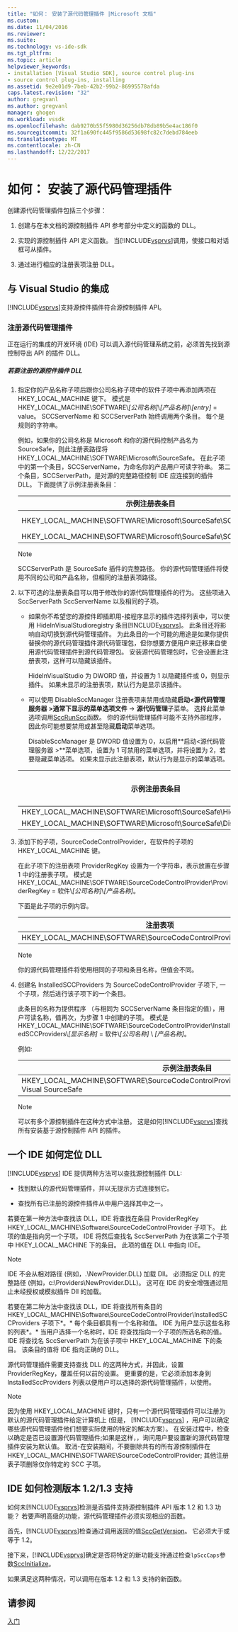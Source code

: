 ```yaml
---
title: "如何： 安装了源代码管理插件 |Microsoft 文档"
ms.custom: 
ms.date: 11/04/2016
ms.reviewer: 
ms.suite: 
ms.technology: vs-ide-sdk
ms.tgt_pltfrm: 
ms.topic: article
helpviewer_keywords:
- installation [Visual Studio SDK], source control plug-ins
- source control plug-ins, installing
ms.assetid: 9e2e01d9-7beb-42b2-99b2-86995578afda
caps.latest.revision: "32"
author: gregvanl
ms.author: gregvanl
manager: ghogen
ms.workload: vssdk
ms.openlocfilehash: dab9270b55f5980d36256db78db89b5e4ac186f0
ms.sourcegitcommit: 32f1a690fc445f9586d53698fc82c7debd784eeb
ms.translationtype: MT
ms.contentlocale: zh-CN
ms.lasthandoff: 12/22/2017
---
```

# <a name="how-to-install-a-source-control-plug-in"></a>如何： 安装了源代码管理插件
创建源代码管理插件包括三个步骤：  
  
1.  创建与在本文档的源控制插件 API 参考部分中定义的函数的 DLL。  
  
2.  实现的源控制插件 API 定义函数。 当[!INCLUDE[vsprvs](../../code-quality/includes/vsprvs_md.md)]调用，使接口和对话框可从插件。  
  
3.  通过进行相应的注册表项注册 DLL。  
  
## <a name="integration-with-visual-studio"></a>与 Visual Studio 的集成  
 [!INCLUDE[vsprvs](../../code-quality/includes/vsprvs_md.md)]支持源控件插件符合源控制插件 API。  
  
### <a name="registering-the-source-control-plug-in"></a>注册源代码管理插件  
 正在运行的集成的开发环境 (IDE) 可以调入源代码管理系统之前，必须首先找到源控制导出 API 的插件 DLL。  
  
##### <a name="to-register-the-source-control-plug-in-dll"></a>若要注册的源控件插件 DLL  
  
1.  指定你的产品名称子项后跟你公司名称子项中的软件子项中再添加两项在 HKEY_LOCAL_MACHINE 键下。 模式是 HKEY_LOCAL_MACHINE\SOFTWARE\\*[公司名称]*\\*[产品名称]*\\*[entry]* = value。 SCCServerName 和 SCCServerPath 始终调用两个条目。 每个是规则的字符串。  
  
     例如，如果你的公司名称是 Microsoft 和你的源代码控制产品名为 SourceSafe，则此注册表路径将 HKEY_LOCAL_MACHINE\SOFTWARE\Microsoft\SourceSafe。 在此子项中的第一个条目，SCCServerName，为命名你的产品用户可读字符串。 第二个条目，SCCServerPath，是对源的完整路径控制 IDE 应连接到的插件 DLL。 下面提供了示例注册表条目：  
  
    |示例注册表条目|示例值|  
    |---------------------------|------------------|  
    |HKEY_LOCAL_MACHINE\SOFTWARE\Microsoft\SourceSafe\SCCServerName|Microsoft Visual SourceSafe|  
    |HKEY_LOCAL_MACHINE\SOFTWARE\Microsoft\SourceSafe\SCCServerPath|c:\vss\win32\ssscc.dll|  
  
    > [!NOTE]
    >  SCCServerPath 是 SourceSafe 插件的完整路径。 你的源代码管理插件将使用不同的公司和产品名称，但相同的注册表项路径。  
  
2.  以下可选的注册表条目可以用于修改你的源代码管理插件的行为。 这些项进入 SccServerPath SccServerName 以及相同的子项。  
  
    -   如果你不希望您的源控件即插即用-接程序显示的插件选择列表中，可以使用 HideInVisualStudioregistry 条目[!INCLUDE[vsprvs](../../code-quality/includes/vsprvs_md.md)]。 此条目还将影响自动切换到源代码管理插件。 为此条目的一个可能的用途是如果你提供替换你的源代码管理插件源代码管理包，但你想要方便用户来迁移来自使用源代码管理插件到源代码管理包。 安装源代码管理包时，它会设置此注册表项，这样可以隐藏该插件。  
  
         HideInVisualStudio 为 DWORD 值，并设置为 1 以隐藏插件或 0，则显示插件。 如果未显示的注册表项，默认行为是显示该插件。  
  
    -   可以使用 DisableSccManager 注册表项来禁用或隐藏**启动\<源代码管理服务器 >**通常下显示的菜单选项**文件** ->  **源代码管理**子菜单。 选择此菜单选项调用[SccRunScc](../../extensibility/sccrunscc-function.md)函数。 你的源代码管理插件可能不支持外部程序，因此你可能想要禁用或甚至隐藏**启动**菜单选项。  
  
         DisableSccManager 是 DWORD 值设置为 0，以启用**启动\<源代码管理服务器 >**菜单选项，设置为 1 可禁用的菜单选项，并将设置为 2，若要隐藏菜单选项。 如果未显示此注册表项，默认行为是显示的菜单选项。  
  
    |示例注册表条目|示例值|  
    |---------------------------|------------------|  
    |HKEY_LOCAL_MACHINE\SOFTWARE\Microsoft\SourceSafe\HideInVisualStudio|1|  
    |HKEY_LOCAL_MACHINE\SOFTWARE\Microsoft\SourceSafe\DisableSccManager|1|  
  
3.  添加下的子项，SourceCodeControlProvider，在软件的子项的 HKEY_LOCAL_MACHINE 键。  
  
     在此子项下的注册表项 ProviderRegKey 设置为一个字符串，表示放置在步骤 1 中的注册表子项。 模式是 HKEY_LOCAL_MACHINE\SOFTWARE\SourceCodeControlProvider\ProviderRegKey = 软件\\*[公司名称]*\\*[产品名称]*。  
  
     下面是此子项的示例内容。  
  
    |注册表项|示例值|  
    |--------------------|------------------|  
    |HKEY_LOCAL_MACHINE\SOFTWARE\SourceCodeControlProvider\ProviderRegKey|SOFTWARE\Microsoft\SourceSafe|  
  
    > [!NOTE]
    >  你的源代码管理插件将使用相同的子项和条目名称，但值会不同。  
  
4.  创建名 InstalledSCCProviders 为 SourceCodeControlProvider 子项下, 一个子项，然后进行该子项下的一个条目。  
  
     此条目的名称为提供程序 （与相同为 SCCServerName 条目指定的值），用户可读名称，值再次，为步骤 1 中创建的子项。 模式是 HKEY_LOCAL_MACHINE\SOFTWARE\SourceCodeControlProvider\InstalledSCCProviders\\*[显示名称]* = 软件\\*[公司名称]* \\ *[产品名称]*。  
  
     例如:  
  
    |示例注册表条目|示例值|  
    |---------------------------|------------------|  
    |HKEY_LOCAL_MACHINE\SOFTWARE\SourceCodeControlProvider\InstalledSCCProviders\Microsoft Visual SourceSafe|SOFTWARE\Microsoft\SourceSafe|  
  
    > [!NOTE]
    >  可以有多个源控制插件在这种方式中注册。 这是如何[!INCLUDE[vsprvs](../../code-quality/includes/vsprvs_md.md)]查找所有安装基于源控制插件 API 的插件。  
  
## <a name="how-an-ide-locates-the-dll"></a>一个 IDE 如何定位 DLL  
 [!INCLUDE[vsprvs](../../code-quality/includes/vsprvs_md.md)] IDE 提供两种方法可以查找源控制插件 DLL:  
  
-   找到默认的源代码管理插件，并以无提示方式连接到它。  
  
-   查找所有已注册的源控件插件从中用户选择其中之一。  
  
 若要在第一种方法中查找该 DLL，IDE 将查找在条目 ProviderRegKey HKEY_LOCAL_MACHINE\Software\SourceCodeControlProvider 子项下。 此项的值是指向另一个子项。 IDE 将然后查找名 SccServerPath 为在该第二个子项中 HKEY_LOCAL_MACHINE 下的条目。 此项的值在 DLL 中指向 IDE。  
  
> [!NOTE]
>  IDE 不会从相对路径 (例如，.\NewProvider.DLL) 加载 Dll。 必须指定 DLL 的完整路径 (例如，c:\Providers\NewProvider.DLL)。 这可在 IDE 的安全增强通过阻止未经授权或模拟插件 Dll 的加载。  
  
 若要在第二种方法中查找该 DLL，IDE 将查找所有条目的 HKEY_LOCAL_MACHINE\Software\SourceCodeControlProvider\InstalledSCCProviders 子项下*。* 每个条目都具有一个名称和值。 IDE 为用户显示这些名称的列表*。* 当用户选择一个名称时，IDE 将查找指向一个子项的所选名称的值。 IDE 将查找名 SccServerPath 为在该子项中 HKEY_LOCAL_MACHINE 下的条目。 该条目的值将 IDE 指向正确的 DLL。  
  
 源代码管理插件需要支持查找 DLL 的这两种方式，并因此，设置 ProviderRegKey，覆盖任何以前的设置。 更重要的是，它必须添加本身到 InstalledSccProviders 列表以便用户可以选择的源代码管理插件，以使用。  
  
> [!NOTE]
>  因为使用 HKEY_LOCAL_MACHINE 键时，只有一个源代码管理插件可以注册为默认的源代码管理插件给定计算机上 (但是， [!INCLUDE[vsprvs](../../code-quality/includes/vsprvs_md.md)] ，用户可以确定哪些源代码管理插件他们想要实际使用的特定的解决方案）。 在安装过程中，检查以确定是否已设置源代码管理插件;如果是这样，，询问用户要设置新的源代码管理插件安装为默认值。 取消-在安装期间，不要删除共有的所有源控制插件在 HKEY_LOCAL_MACHINE\SOFTWARE\SourceCodeControlProvider; 其他注册表子项删除仅你特定的 SCC 子项。  
  
## <a name="how-the-ide-detects-version-1213-support"></a>IDE 如何检测版本 1.2/1.3 支持  
 如何未[!INCLUDE[vsprvs](../../code-quality/includes/vsprvs_md.md)]检测是否插件支持源控制插件 API 版本 1.2 和 1.3 功能？ 若要声明高级的功能，源代码管理插件必须实现相应的函数。  
  
 首先，[!INCLUDE[vsprvs](../../code-quality/includes/vsprvs_md.md)]检查通过调用返回的值[SccGetVersion](../../extensibility/sccgetversion-function.md)。 它必须大于或等于 1.2。  
  
 接下来，[!INCLUDE[vsprvs](../../code-quality/includes/vsprvs_md.md)]确定是否将特定的新功能支持通过检查`lpSccCaps`参数[SccInitialize](../../extensibility/sccinitialize-function.md)。  
  
 如果满足这两种情况，可以调用在版本 1.2 和 1.3 支持的新函数。  
  
## <a name="see-also"></a>请参阅  
 [入门](../../extensibility/internals/getting-started-with-source-control-plug-ins.md)